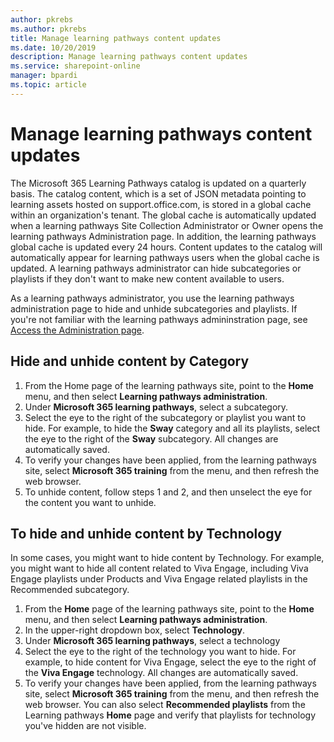 ```yaml
---
author: pkrebs
ms.author: pkrebs
title: Manage learning pathways content updates
ms.date: 10/20/2019
description: Manage learning pathways content updates
ms.service: sharepoint-online
manager: bpardi
ms.topic: article
---
```


# Manage learning pathways content updates
The Microsoft 365 Learning Pathways catalog is updated on a quarterly basis. The catalog content, which is a set of JSON metadata pointing to learning assets hosted on support.office.com, is stored in a global cache within an organization's tenant. The global cache is automatically updated when a learning pathways Site Collection Administrator or Owner opens the learning pathways Administration page. In addition, the learning pathways global cache is updated every 24 hours. Content updates to the catalog will automatically appear for learning pathways users when the global cache is updated. A learning pathways administrator can hide subcategories or playlists if they don't want to make new content available to users.

As a learning pathways administrator, you use the learning pathways administration page to hide and unhide subcategories and playlists. If you're not familiar with the learning pathways admininstration page, see [Access the Administration page](custom_accessadmin.md).

## Hide and unhide content by Category
1. From the Home page of the learning pathways site, point to the **Home** menu, and then select **Learning pathways administration**.
2. Under **Microsoft 365 learning pathways**, select a subcategory.
3. Select the eye to the right of the subcategory or playlist you want to hide. For example, to hide the **Sway** category and all its playlists, select the eye to the right of the **Sway** subcategory. All changes are automatically saved.
4. To verify your changes have been applied, from the learning pathways site, select **Microsoft 365 training** from the menu, and then refresh the web browser.
5. To unhide content, follow steps 1 and 2, and then unselect the eye for the content you want to unhide.

## To hide and unhide content by Technology
In some cases, you might want to hide content by Technology. For example, you might want to hide all content related to Viva Engage, including Viva Engage playlists under Products and Viva Engage related playlists in the Recommended subcategory.

1. From the **Home** page of the learning pathways site, point to the **Home** menu, and then select **Learning pathways administration**.
2. In the upper-right dropdown box, select **Technology**.
3. Under **Microsoft 365 learning pathways**, select a technology
4. Select the eye to the right of the technology you want to hide. For example, to hide content for Viva Engage, select the eye to the right of the **Viva Engage** technology. All changes are automatically saved.
5. To verify your changes have been applied, from the learning pathways site, select **Microsoft 365 training** from the menu, and then refresh the web browser. You can also select **Recommended playlists** from the Learning pathways **Home** page and verify that playlists for technology you've hidden are not visible.

